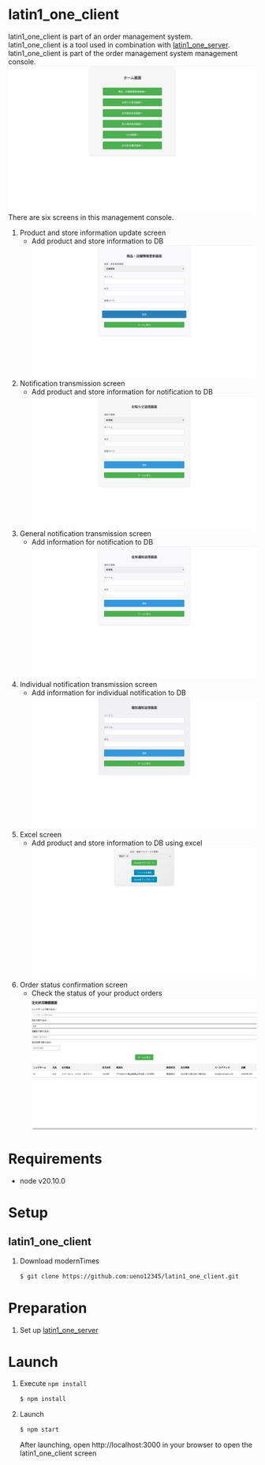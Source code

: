 # latin1_one_client
latin1_one_client is part of an order management system.<br>latin1_one_client is a tool used in combination with [latin1_one_server](https://github.com:ueno12345/latin1_one_server.git).<br>
latin1_one_client is part of the order management system management console.<br>
![](public/latin1_one_client.png)
There are six screens in this management console.
1. Product and store information update screen
   + Add product and store information to DB
![](public/latin1_one_client1.png)
2. Notification transmission screen
   + Add product and store information for notification to DB
![](public/latin1_one_client2.png)
3. General notification transmission screen
   + Add information for notification to DB
![](public/latin1_one_client3.png)
4. Individual notification transmission screen
   + Add information for individual notification to DB
![](public/latin1_one_client4.png)
5. Excel screen
   + Add product and store information to DB using excel
![](public/latin1_one_client5.png)
6. Order status confirmation screen
   + Check the status of your product orders
![](public/latin1_one_client6.png)

# Requirements
+ node v20.10.0

# Setup
## latin1_one_client
1. Download modernTimes
   ```bash
   $ git clone https://github.com:ueno12345/latin1_one_client.git
   ```

# Preparation
1. Set up [latin1_one_server](https://github.com:ueno12345/latin1_one_server.git)

# Launch
1. Execute `npm install`
   ```bash
   $ npm install
   ```
2. Launch
   ```bash
   $ npm start
   ```
    After launching, open http://localhost:3000 in your browser to open the latin1_one_client screen
